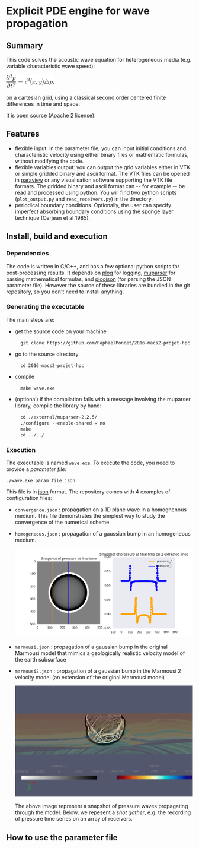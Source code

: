 # Explicit PDE engine for wave propagation

## Summary
This code solves the acoustic wave equation for heterogeneous
media (e.g. variable characteristic wave speed):

![Acoustic wave equation](./images/wave-eq.png)

on a cartesian grid, using a classical
second order centered finite differences in time and space.

It is open source (Apache 2 license).

## Features

* flexible input: in the parameter file, you can input initial conditions and
  characteristic velocity using either binary files or mathematic formulas,
  without modifying the code.
* flexible variables output: you can output the grid variables either
  in VTK or simple gridded binary and ascii format. The VTK files can be
  opened in [paraview](http://www.paraview.org) or any visualisation
  software supporting the VTK file formats. The gridded binary and ascii
  format can -- for example -- be read and processed using python. You will
  find two python scripts (`plot_output.py` and `read_receivers.py`) in the directory.
* periodical boundary conditions. Optionally, the user can specify
  imperfect absorbing boundary conditions using the sponge layer technique (Cerjean et al 1985).

## Install, build and execution

### Dependencies

The code is written in C/C++, and has a few optional python scripts
for post-processing results. It depends on [plog](https://github.com/SergiusTheBest/plog) for logging,
[muparser](http://beltoforion.de/article.php?a=muparser)
for parsing mathematical formulas, and [picojson](https://github.com/kazuho/picojson) (for parsing the
JSON parameter file). However the source of these libraries are bundled
in the git repository, so you don't need to install anything.

### Generating the executable

The main steps are:

* get the source code on your machine

        git clone https://github.com/RaphaelPoncet/2016-macs2-projet-hpc

* go to the source directory

        cd 2016-macs2-projet-hpc

* compile

        make wave.exe

* (optional) if the compilation fails with a message involving the muparser
  library, compile the library by hand:

        cd ./external/muparser-2.2.5/
        ./configure --enable-shared = no
        make
        cd ../../

### Execution

The executable is named `wave.exe`. To execute the code, you need to provide a *parameter file*:

    ./wave.exe param_file.json

This file is in [json](http://www.json.org) format. The repository
comes with 4 examples of configuration files:

* `convergence.json` : propagation on a 1D plane wave in a homognenous
  medium. This file demonstrates the simplest way to study the convergence of the numerical scheme.

* `homogeneous.json` : propagation of a gaussian bump in an homogeneous medium.

    ![Pressure at final time](./images/radial_homogeneous.png)

* `marmousi.json` : propagation of a gaussian bump in the original
  Marmousi model that mimics a geologically realistic velocity model
  of the earth subsurface

* `marmousi2.json` : propagation of a gaussian bump in the Marmousi 2
  velocity model (an extension of the original Marmousi model)

    ![Marmousi 2 pressure snapshot](./images/marmousi2.png)


    The above image represent a snapshot of pressure waves propagating
    through the model. Below, we repesent a *shot gather*, e.g. the
    recording of pressure time series on an array of receivers.
    
## How to use the parameter file

